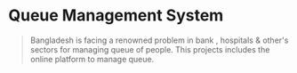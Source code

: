 # Queue Management System
> Bangladesh is facing a renowned problem in bank , hospitals & other's sectors for managing queue of people. This projects includes the online platform to manage queue.

